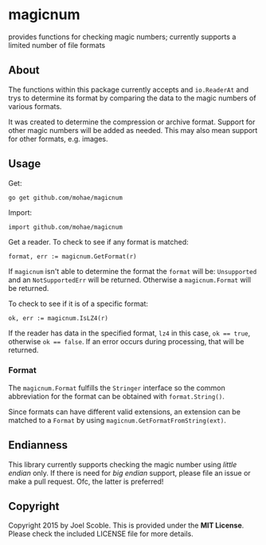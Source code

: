 # magicnum
provides functions for checking magic numbers; currently supports a limited number of file formats

## About
The functions within this package currently accepts and `io.ReaderAt` and trys to determine its format by comparing the data to the magic numbers of various formats. 

It was created to determine the compression or archive format. Support for other magic numbers will be added as needed. This may also mean support for other formats, e.g. images.

## Usage
Get:

    go get github.com/mohae/magicnum
Import:

    import github.com/mohae/magicnum
    
Get a reader. 
To check to see if any format is matched:

    format, err := magicnum.GetFormat(r)
    
If `magicnum` isn't able to determine the format the `format` will be: `Unsupported` and an `NotSupportedErr` will be returned. Otherwise a `magicnum.Format` will be returned. 

To check to see if it is of a specific format:

    ok, err := magicnum.IsLZ4(r)
    
If the reader has data in the specified format, `lz4` in this case, `ok == true`, otherwise `ok == false`. If an error occurs during processing, that will be returned.

### Format
The `magicnum.Format` fulfills the `Stringer` interface so the common abbreviation for the format can be obtained with `format.String()`.

Since formats can have different valid extensions, an extension can be matched to a `Format` by using `magicnum.GetFormatFromString(ext)`.

## Endianness
This library currently supports checking the magic number using _little endian_ only. If there is need for _big endian_ support, please file an issue or make a pull request. Ofc, the latter is preferred!

## Copyright
Copyright 2015 by Joel Scoble.
This is provided under the __MIT License__. Please check the included LICENSE file for more details.
